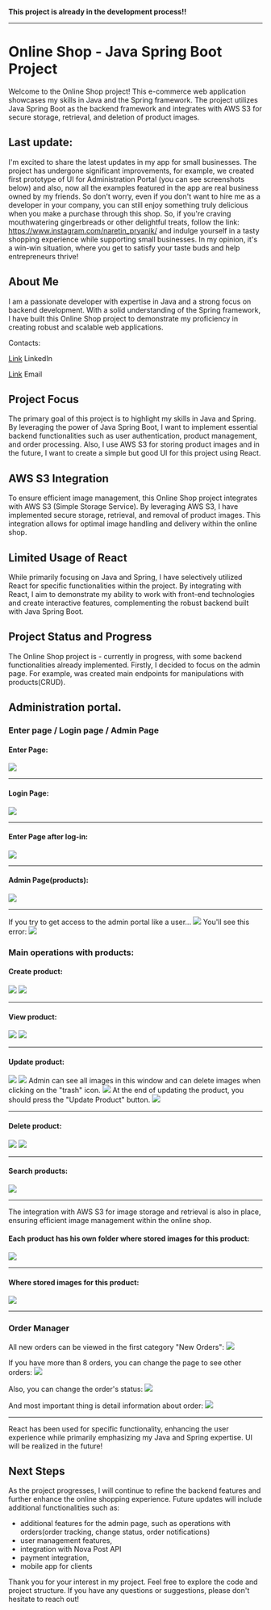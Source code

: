 **This project is already in the development process!!**

-------------------------------------------------

# Online Shop - Java Spring Boot Project

Welcome to the Online Shop project! This e-commerce web application showcases my skills in Java and the Spring framework. The project utilizes Java Spring Boot as the backend framework and integrates with AWS S3 for secure storage, retrieval, and deletion of product images.
## Last update:
I'm excited to share the latest updates in my app for small businesses. The project has undergone significant improvements, for example, we created first prototype of UI for Administration Portal (you can see screenshots below) and also, now all the examples featured in the app are real business owned by my friends. So don't worry, even if you don't want to hire me as a developer in your company, you can still enjoy something truly delicious when you make a purchase through this shop. So, if you're craving mouthwatering gingerbreads or other delightful treats, follow the link: https://www.instagram.com/naretin_pryanik/
and indulge yourself in a tasty shopping experience while supporting small businesses.
In my opinion, it's a win-win situation, where you get to satisfy your taste buds and help entrepreneurs thrive!
## About Me
I am a passionate developer with expertise in Java and a strong focus on backend development. With a solid understanding of the Spring framework, I have built this Online Shop project to demonstrate my proficiency in creating robust and scalable web applications.

Contacts:

[Link](https://www.linkedin.com/in/andrii-seleznov-32142721a/) LinkedIn

[Link](https://mail.google.com/mail/?view=cm&to=seleznov.andriy@gmail.com) Email
## Project Focus
The primary goal of this project is to highlight my skills in Java and Spring. By leveraging the power of Java Spring Boot, I want to implement essential backend functionalities such as user authentication, product management, and order processing. Also, I use AWS S3 for storing product images and in the future, I want to create a simple but good UI for this project using React.
## AWS S3 Integration
To ensure efficient image management, this Online Shop project integrates with AWS S3 (Simple Storage Service). By leveraging AWS S3, I have implemented secure storage, retrieval, and removal of product images. This integration allows for optimal image handling and delivery within the online shop.

## Limited Usage of React
While primarily focusing on Java and Spring, I have selectively utilized React for specific functionalities within the project. By integrating with React, I aim to demonstrate my ability to work with front-end technologies and create interactive features, complementing the robust backend built with Java Spring Boot.

## Project Status and Progress
The Online Shop project is - currently in progress, with some backend functionalities already implemented. Firstly, I decided to focus on the admin page. For example, was created main endpoints for manipulations with products(CRUD).
## Administration portal. 
### Enter page / Login page / Admin Page

#### Enter Page:
<img src="imgs/Enter-page.png">

--------------------------------------------



#### Login Page:
<img src="imgs/Login-page.png">

----------------------------------------------

#### Enter Page after log-in:
<img src="imgs/Enter-page-after-login.png">

-----------------------------------------------


#### Admin Page(products):
<img src="imgs/Admin-page.png">

-----------------------------------------------


If you try to get access to the admin portal like a user...
<img src="imgs/Login-USER-role.png">
You'll see this error:
<img src="imgs/Access-denied-error.png">

### Main operations with products:

#### Create product:
<img src="imgs/Create-product-1.png">
<img src="imgs/Create-product-2.png">

--------------------------------------------------------------------------------------------------------------------------------------------------------------------------------------------------------------------------------------------------------------------


#### View product:
<img src="imgs/View-product-1.png">
<img src="imgs/View-product-2.png">

--------------------------------------------------------------------------------------------------------------------------------------------------------------------------------------------------------------------------------------------------------------------


#### Update product:
<img src="imgs/Edit-product-1.png">
<img src="imgs/Edit-product-2.png">
Admin can see all images in this window and can delete images when clicking on the "trash" icon.
<img src="imgs/Edit-product-3.png">
At the end of updating the product, you should press the "Update Product" button.
<img src="imgs/Edit-product-4.png">

--------------------------------------------------------------------------------------------------------------------------------------------------------------------------------------------------------------------------------------------------------------------



#### Delete product:
<img src="imgs/Delete-product-1.png">
<img src="imgs/Delete-product-2.png">

--------------------------------------------------------------------------------------------------------------------------------------------------------------------------------------------------------------------------------------------------------------------


#### Search products:
<img src="imgs/Search-products.png">

--------------------------------------------------------------------------------------------------------------------------------------------------------------------------------------------------------------------------------------------------------------------



The integration with AWS S3 for image storage and retrieval is also in place, ensuring efficient image management within the online shop.
#### Each product has his own folder where stored images for this product:
<img src="imgs/s3-folders.png">

--------------------------------------------------------------------------------------------------

#### Where stored images for this product:
<img src="imgs/s3-images.png">

--------------------------------------------------------------------------------------------------
### Order Manager
All new orders can be viewed in the first category "New Orders":
<img src="imgs/new-orders.png">

If you have more than 8 orders, you can change the page to see other orders:
<img src="imgs/orders-paging.png">

Also, you can change the order's status:
<img src="imgs/in-progress.png">

And most important thing is detail information about order:
<img src="imgs/order-details.png">

-----------------------------------------------

React has been used for specific functionality, enhancing the user experience while primarily emphasizing my Java and Spring expertise.
UI will be realized in the future!

## Next Steps
As the project progresses, I will continue to refine the backend features and further enhance the online shopping experience. Future updates will include additional functionalities such as:
- additional features for the admin page, such as operations with orders(order tracking, change status, order notifications)
- user management features,
- integration with Nova Post API
- payment integration,
- mobile app for clients

Thank you for your interest in my project. Feel free to explore the code and project structure. If you have any questions or suggestions, please don't hesitate to reach out!